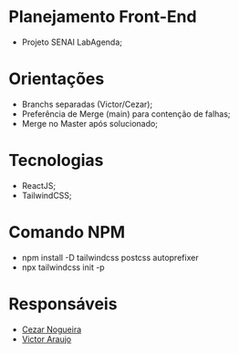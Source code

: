 # Planejamento Front-End
 - Projeto SENAI LabAgenda;

# Orientações
 - Branchs separadas (Victor/Cezar);
 - Preferência de Merge (main) para contenção de falhas;
 - Merge no Master após solucionado;

# Tecnologias
 - ReactJS;
 - TailwindCSS;

# Comando NPM
 - npm install -D tailwindcss postcss autoprefixer
 - npx tailwindcss init -p
 

# Responsáveis
 - [Cezar Nogueira](https://github.com/CezarNogueira)
 - [Victor Araujo](https://github.com/ZeVictorAraujo)
